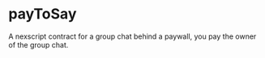 # payToSay
A nexscript contract for a group chat behind a paywall, you pay the owner of the group chat.
